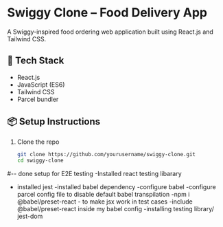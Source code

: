 # Swiggy Clone – Food Delivery App

A Swiggy-inspired food ordering web application built using React.js and Tailwind CSS.

## 🚀 Tech Stack

- React.js
- JavaScript (ES6)
- Tailwind CSS
- Parcel bundler

## 📦 Setup Instructions

1. Clone the repo  
   ```bash
   git clone https://github.com/yourusername/swiggy-clone.git
   cd swiggy-clone


#-- done  setup for E2E testing
-Installed react testing libarary 
- installed jest
-installed babel dependency
-configure babel
-configure parcel config file to disable default babel transpilation
-npm i @babel/preset-react    - to make  jsx work in test cases
-include @babel/preset-react inside my babel config
-installing testing library/ jest-dom